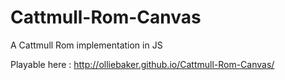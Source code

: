 # Cattmull-Rom-Canvas
A Cattmull Rom implementation in JS

Playable here : http://olliebaker.github.io/Cattmull-Rom-Canvas/
